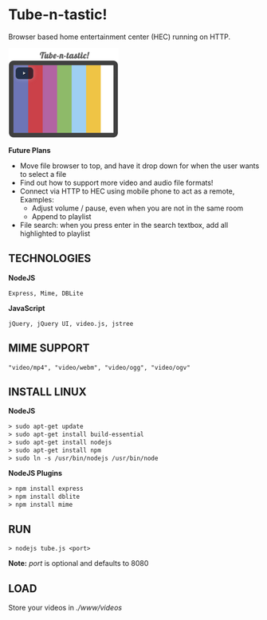 # Tube-n-tastic!

Browser based home entertainment center (HEC) running on HTTP.

![Tube thumbnail](thumbnail.png)

**Future Plans**
* Move file browser to top, and have it drop down for when the user wants to select a file
* Find out how to support more video and audio file formats!
* Connect via HTTP to HEC using mobile phone to act as a remote, Examples:
	* Adjust volume / pause, even when you are not in the same room
	* Append to playlist
* File search: when you press enter in the search textbox, add all highlighted to playlist

## TECHNOLOGIES

**NodeJS**

	Express, Mime, DBLite

**JavaScript**

	jQuery, jQuery UI, video.js, jstree

## MIME SUPPORT

	"video/mp4", "video/webm", "video/ogg", "video/ogv"

## INSTALL LINUX

**NodeJS**

```
> sudo apt-get update
> sudo apt-get install build-essential
> sudo apt-get install nodejs
> sudo apt-get install npm
> sudo ln -s /usr/bin/nodejs /usr/bin/node
```

**NodeJS Plugins**

```
> npm install express
> npm install dblite
> npm install mime
```

## RUN

```
> nodejs tube.js <port>
```

**Note:** *port* is optional and defaults to 8080

## LOAD

Store your videos in *./www/videos*

